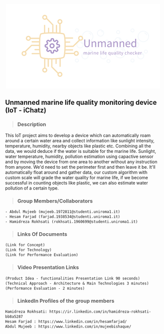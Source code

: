  <p align="center"> 
    <img src="https://github.com/mj-anarchist/IoT-ichatz/blob/main/IoT_Project.png" alt="alternate text">
 </p>

## Unmanned marine life quality monitoring device (IoT - iChatz) 

> ### Description

This IoT project aims to develop a device which can automatically roam around a certain water area and collect information like sunlight intensity, temperature, humidity, nearby objects like plastic etc. Combining all the data, we would deduce if the water is suitable for the marine life. Sunlight, water temperature, humidity, pollution estimation using capactive sensor and by moving the device from one area to another without any instruction from anyone. We'd need to set the perimeter first and then leave it be. It'll automatically float around and gather data, our custom algorithm with custom scale will grade the water quality for marine life, if we become successful in counting objects like plastic, we can also estimate water pollution of a certain type.

> ### Group Members/Collaborators

```
- Abdul Mujeeb (mujeeb.1972811@studenti.uniroma1.it)
- Hesam Farjad (farjad.1938534@studenti.uniroma1.it)
- Hamidreza Rokhsati (rokhsati.1960699@studenti.uniroma1.it)
```

> ### Links Of Documents

```
(Link for Concept)
(Link for Technology)
(Link for Performance Evaluation)
```
> ### Video Presentation Links

```
(Product Idea - functionalities Presentation Link 90 seconds)
(Technical Approach - Architecture & Main Technologies 3 minutes)
(Performance Evaluation - 2 minutes)
```
> ### LinkedIn Profiles of the group members

```
Hamidreza Rokhsati: https://ir.linkedin.com/in/hamidreza-rokhsati-bb8a5287
Hesam Farjad : https://www.linkedin.com/in/hesamfarjad/
Abdul Mujeeb : https://www.linkedin.com/in/mujeebishaque/
```

